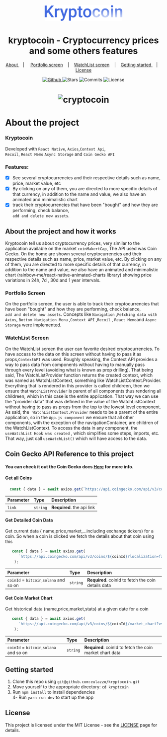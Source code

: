 <h1 align="center">
   <img alt="kryptocoin" src="github/logo.svg" width="250px"  />
</h1>
  
<div align="center">
  <h1>kryptocoin - Cryptocurrency prices and some others features</h1>
</div>

<p align="center" >
  <a href="#about-the-project-and-how-it-works"> About </a> &nbsp;&nbsp;&nbsp;| &nbsp;&nbsp;&nbsp;
  <a href="#portfolio-screen">Portfolio screen</a> &nbsp;&nbsp;&nbsp;|&nbsp;&nbsp;&nbsp;
  <a href="#watchlist-screen">WatchList screen</a> &nbsp;&nbsp;&nbsp;|&nbsp;&nbsp;&nbsp;
  <a href="#getting-started"> Getting started </a> &nbsp;&nbsp;&nbsp;|&nbsp;&nbsp;&nbsp;
  <a href="#license">License</a>
</p>

<p align="center">
  <a href="https://github.com/eulazzo" target="_blank">
    <img src="https://img.shields.io/static/v1?label=author&message=eulazzo&color=000&labelColor=16c784" alt="Github"> 
  </a>
    <img src="https://img.shields.io/github/stars/eulazzo/kryptocoin?color=000&labelColor=16c784" alt="Stars">
  <img src="https://img.shields.io/github/last-commit/eulazzo/kryptocoin?color=000&labelColor=16c784" alt="Commits">
  <img src="https://img.shields.io/static/v1?label=license&message=MIT&color=000&labelColor=16c784" alt="License">
</p>


<h1 align="center">
   <img alt="cryptocoin" src="github/crypto.gif" width="250px" />
</h1>


# About the project

### Kryptocoin
<p>Developed with <code>React Native</code>, <code>Axios</code>,<code>Context Api</code>,</br><code>Recoil</code>, <code>React Memo</code> <code>Async Storage</code>  and  <code>Coin Gecko API</code></p></p> 

### Features:
- [X] See several cryptocurrencies and their respective details such as name, price, market value, etc
- [X] By clicking on any of them, you are directed to more specific details of that currency, in addition to the name and value, we also have an animated and minimalistic chart
- [X] track their cryptocurrencies that have been "bought" and how they are performing, check balance,</br> <code>add and delete new assets</code>.
 
## About the project and how it works

<p>

  Kryptocoin tell us about cryptocurrency prices, very similar to the application available on the market `coinMakertCap`, The API used was Coin Gecko. On the home are shown several cryptocurrencies and their respective details such as name, price, market value, etc. By clicking on any of them, you are directed to more specific details of that currency, in addition to the name and value, we also have an animated and minimalistic chart (rainbow-me/react-native-animated-charts library) showing price variations in 24h, 7d , 30d and 1 year intervals.
</p>
   
### Portfolio Screen
<p>
On the portfolio screen, the user is able to track their cryptocurrencies that have been "bought" and how they are performing, check balance,</br> <code>add and delete new assets</code>. Concepts like  <code>Navigation</code> ,<code>Fetching data with Axios</code>, <code>Bottom Navigation Menu</code> ,<code>Context API</code>  ,<code>Recoil</code>   , <code>React Memo</code>and <code>Async Storage</code> were implemented.
</p>
   
### WatchList Screen
<p>
On the WatchList screen the user can favorite desired cryptocurrencies.
To have access to the data on this screen without having to pass it as props,<code>ContextAPI</code> was used. Roughly speaking, the Context API provides a way to pass data from components without having to manually pass through every level (avoiding what is known as prop drilling). That being said,  The WatchListProvider function returns the created context, which was named as WatchListContext, something like WatchListContext.Provider.
  Everything that is rendered in this provider is called childreen, then we ensure that <code>WatchListProvider</code>  is parent of all components thus rendering all childreen, which in this case is the entire application. That way we can use the "provider data" that was defined in the value of the WatchListContext without having to pass as props from the top to the lowest level component. As said, the <code> WatchListContext.Provider</code> needs to be a parent of the entire application, so in the <code>App.js component</code> we ensure that all other components, with the exception of the navigationContainer, are children of the WatchListContext. To access the data in any component, the <code>useWatchList Hook was created</code>  , which simplifies some steps, imports, etc. That way, just call  <code>useWatchList()</code>  which will have access to the data.
<p/>
  
</p>


## Coin Gecko API Reference to this project

#### You can check it out the Coin Gecko docs <a href="https://www.coingecko.com/en/api/documentation">Here</a> for more info.

#### Get all Coins

```js
  const { data } = await axios.get(`https://api.coingecko.com/api/v3/coins/list?include_platform=false`)
```

| Parameter | Type     | Description                |
| :-------- | :------- | :------------------------- |
| `link`    | `string` | **Required**. the api link |

#### Get Detailed Coin Data

<p>Get current data { name,price,market,...including exchange tickers) for a coin. So when a coin is clicked we fetch the details about that coin using this </ṕ>


```js
   const { data } = await axios.get(
      `https://api.coingecko.com/api/v3/coins/${coinId}?localization=false&tickers=true&market_data=true&community_data=false&developer_data=false&sparkline=false`
    );
```
 
| Parameter                                | Type        | Description                                          |
| :----------------------------------------| :-------    | :----------------------------------------------------|
| `coinId` = `bitcoin`,`solana` and so on  | `string`    | **Required**. coinId to fetch the coin details data  |



#### Get Coin Market Chart

<p>Get historical data (name,price,market,stats) at a given date for a coin</ṕ>


```js
   const { data } = await axios.get(
      `https://api.coingecko.com/api/v3/coins/${coinId}/market_chart?vs_currency=usd&days=${selectedRange}&interval=hourly`
    );
```
 
| Parameter                                | Type        | Description                                          |
| :----------------------------------------| :-------    | :----------------------------------------------------|
| `coinId` = `bitcoin`,`solana` and so on  | `string`    | **Required**. coinId to fetch the coin market chart data       |


## Getting started

1. Clone this repo using `git@github.com:eulazzo/kryptocoin.git`
2. Move yourself to the appropriate directory: `cd kryptcoin`
3. Run `npm install` to install dependencies </br>
4- Run `yarn run dev` to start up the app  

 
## License

This project is licensed under the MIT License - see the [LICENSE](https://opensource.org/licenses/MIT) page for details.


